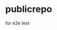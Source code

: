 # publicrepo
for e2e test


























































































































































































































































































































































































































































































































































































































































































































































































































































































































































































































































































































































































































































































































































































































































































































































































































































































































































































































































